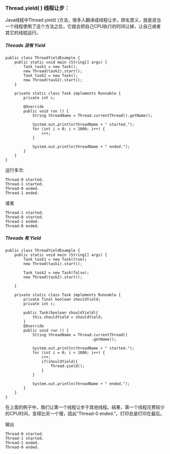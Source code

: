 ### Thread.yield( ) 线程让步：

Java线程中Thread.yield( )方法，很多人翻译成线程让步。顾名思义，就是说当一个线程使用了这个方法之后，它就会把自己CPU执行的时间让掉，让自己或者其它的线程运行。

##### Threads 没有 Yield 

	public class ThreadYieldExample {
	    public static void main (String[] args) {
	        Task task1 = new Task();
	        new Thread(task1).start();
	        Task task2 = new Task();
	        new Thread(task2).start();
	    }
	
	    private static class Task implements Runnable {
	        private int c;
	
	        @Override
	        public void run () {
	            String threadName = Thread.currentThread().getName();
	
	            System.out.println(threadName + " started.");
	            for (int i = 0; i < 1000; i++) {
	                c++;
	            }
	
	            System.out.println(threadName + " ended.");
	        }
	    }
	}

运行多次:

	Thread-0 started.
	Thread-1 started.
	Thread-0 ended.
	Thread-1 ended.
或者

	Thread-1 started.
	Thread-0 started.
	Thread-1 ended.
	Thread-0 ended.

##### Threads 有 Yield

	public class ThreadYieldExample {
	    public static void main (String[] args) {
	        Task task1 = new Task(true);
	        new Thread(task1).start();
	
	        Task task2 = new Task(false);
	        new Thread(task2).start();
	
	    }
	
	    private static class Task implements Runnable {
	        private final boolean shouldYield;
	        private int c;
	
	        public Task(boolean shouldYield){
	            this.shouldYield = shouldYield;
	        }
	        @Override
	        public void run () {
	            String threadName = Thread.currentThread()
	                                      .getName();
	
	            System.out.println(threadName + " started.");
	            for (int i = 0; i < 1000; i++) {
	                c++;
	                if(shouldYield){
	                    Thread.yield();
	                }
	            }
	
	            System.out.println(threadName + " ended.");
	        }
	    }
	}


在上面的例子中，我们让第一个线程让步于其他线程。结果，第一个线程花费较少的CPU时间，变得比另一个慢，因此“Thread-0 ended.”。打印总是打印在最后。

输出

    Thread-0 started.
    Thread-1 started.
    Thread-1 ended.
    Thread-0 ended.